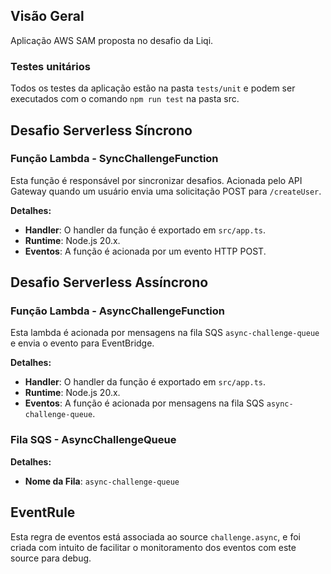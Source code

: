 ## Visão Geral
Aplicação AWS SAM proposta no desafio da Liqi.

### Testes unitários
Todos os testes da aplicação estão na pasta `tests/unit` e podem ser executados com o comando ```npm run test``` na pasta src.

## Desafio Serverless Síncrono

### Função Lambda - SyncChallengeFunction

Esta função é responsável por sincronizar desafios. Acionada pelo API Gateway quando um usuário envia uma solicitação POST para `/createUser`.

**Detalhes:**
- **Handler**: O handler da função é exportado em `src/app.ts`.
- **Runtime**: Node.js 20.x.
- **Eventos**: A função é acionada por um evento HTTP POST.

## Desafio Serverless Assíncrono


### Função Lambda - AsyncChallengeFunction

Esta lambda é acionada por mensagens na fila SQS `async-challenge-queue` e envia o evento para EventBridge.

**Detalhes:**
- **Handler**: O handler da função é exportado em `src/app.ts`.
- **Runtime**: Node.js 20.x.
- **Eventos**: A função é acionada por mensagens na fila SQS `async-challenge-queue`.

### Fila SQS - AsyncChallengeQueue

**Detalhes:**
- **Nome da Fila**: `async-challenge-queue`

## EventRule

Esta regra de eventos está associada ao source `challenge.async`, e foi criada com intuito de facilitar o monitoramento dos eventos com este source para debug.

